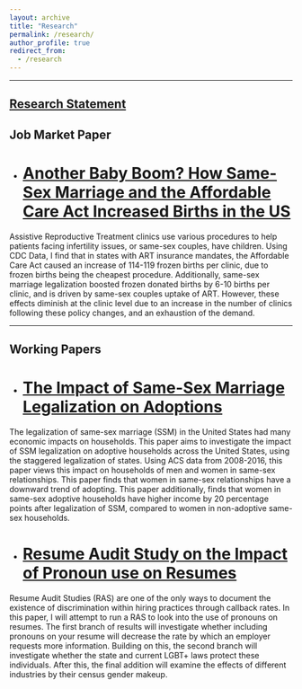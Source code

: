 ```yaml
---
layout: archive
title: "Research"
permalink: /research/
author_profile: true
redirect_from:
  - /research
---
```


<hr>

## [Research Statement](The_Impact_of_ACA_and_Same_Sex_Marriage_Legalization_on_ART.pdf)

## Job Market Paper
* # [Another Baby Boom? How Same-Sex Marriage and the Affordable Care Act Increased Births in the US](files/The_Impact_of_ACA_and_Same_Sex_Marriage_Legalization_on_ART.pdf)
Assistive Reproductive Treatment clinics use various procedures to help patients facing infertility issues, or same-sex couples, have children. Using CDC Data, I find that in states with ART insurance mandates, the Affordable Care Act caused an increase of 114-119 frozen births per clinic, due to frozen births being the cheapest procedure. Additionally, same-sex marriage legalization boosted frozen donated births by 6-10 births per clinic, and is driven by same-sex couples uptake of ART. However, these effects diminish at the clinic level due to an increase in the number of clinics following these policy changes, and an exhaustion of the demand.

<hr>

## Working Papers

* # [The Impact of Same-Sex Marriage Legalization on Adoptions](files/The_Impact_of_Same_Sex_Marriage_Legalization_on_Adoptions.pdf)
The legalization of same-sex marriage (SSM) in the United States had many economic impacts on households. This paper aims to investigate the impact of SSM legalization on adoptive households across the United States, using the staggered legalization of states. Using ACS data from 2008-2016, this paper views this impact on households of men and women in same-sex relationships. This paper finds that women in same-sex relationships have a downward trend of adopting. This paper additionally, finds that women in same-sex adoptive households have higher income by 20 percentage points after legalization of SSM, compared to women in non-adoptive same-sex households.

* # [Resume Audit Study on the Impact of Pronoun use on Resumes](files/Resume_Audit_Study_on_the_Impact_of_Pronoun_use_on_Resumes.pdf)
Resume Audit Studies (RAS) are one of the only ways to document the existence of discrimination within hiring practices through callback rates. In this paper, I will attempt to run a RAS to look into the use of pronouns on resumes. The first branch of results will investigate whether including pronouns on your resume will decrease the rate by which an employer requests more information. Building on this, the second branch will investigate whether the state and current LGBT+ laws protect these individuals. After this, the final addition will examine the effects of different industries by their census gender makeup.



